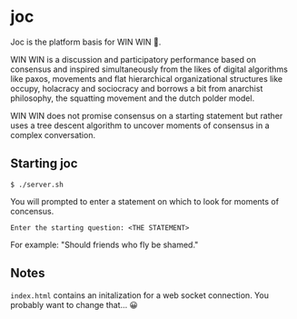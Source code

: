 # joc

Joc is the platform basis for WIN WIN 🌈.

WIN WIN is a discussion and participatory performance based on consensus and inspired simultaneously from the likes of digital algorithms like paxos, movements and flat hierarchical organizational structures like occupy, holacracy and sociocracy and borrows a bit from anarchist philosophy, the squatting movement and the dutch polder model.

WIN WIN does not promise consensus on a starting statement but rather uses a tree descent algorithm to uncover moments of consensus in a complex conversation.

## Starting joc

    $ ./server.sh

You will prompted to enter a statement on which to look for moments of concensus.

    Enter the starting question: <THE STATEMENT>

For example: "Should friends who fly be shamed."

## Notes

`index.html` contains an initalization for a web socket connection.  You probably want to change that... 😀


